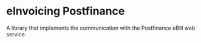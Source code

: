 # eInvoicing Postfinance

A library that implements the communication with the Postfinance eBill web service.
